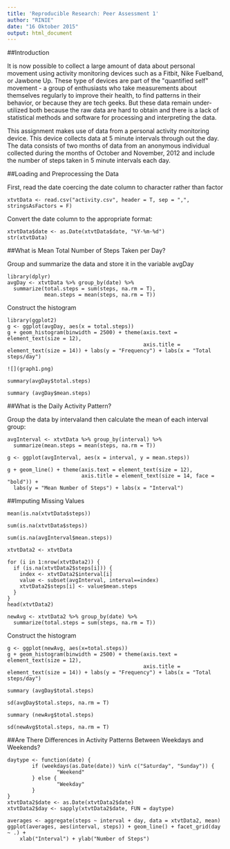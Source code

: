 ```yaml
---
title: 'Reproducible Research: Peer Assessment 1'
author: "RINIE"
date: "16 Oktober 2015"
output: html_document
---
```


##Introduction

It is now possible to collect a large amount of data about personal movement using activity monitoring devices such as a Fitbit, Nike Fuelband, or Jawbone Up. These type of devices are part of the "quantified self" movement - a group of enthusiasts who take measurements about themselves regularly to improve their health, to find patterns in their behavior, or because they are tech geeks. But these data remain under-utilized both because the raw data are hard to obtain and there is a lack of statistical methods and software for processing and interpreting the data.

This assignment makes use of data from a personal activity monitoring device. This device collects data at 5 minute intervals through out the day. The data consists of two months of data from an anonymous individual collected during the months of October and November, 2012 and include the number of steps taken in 5 minute intervals each day.

##Loading and Preprocessing the Data

First, read the date coercing the date column to character rather than factor

```{r echo=TRUE}
xtvtData <- read.csv("activity.csv", header = T, sep = ",", stringsAsFactors = F)
```

Convert the date column to the appropriate format:

```{r echo=TRUE}
xtvtData$date <- as.Date(xtvtData$date, "%Y-%m-%d")
str(xtvtData)
```

##What is Mean Total Number of Steps Taken per Day?

Group and summarize the data and store it in the variable avgDay

```{r echo=TRUE}
library(dplyr)
avgDay <- xtvtData %>% group_by(date) %>%
  summarize(total.steps = sum(steps, na.rm = T), 
            mean.steps = mean(steps, na.rm = T))
```

Construct the histogram

```{r echo=TRUE}
library(ggplot2)
g <- ggplot(avgDay, aes(x = total.steps))
g + geom_histogram(binwidth = 2500) + theme(axis.text = element_text(size = 12),  
                                            axis.title = element_text(size = 14)) + labs(y = "Frequency") + labs(x = "Total steps/day")

![](graph1.png) 

summary(avgDay$total.steps)

summary (avgDay$mean.steps)
```

##What is the Daily Activity Pattern?

Group the data by intervaland then calculate the mean of each interval group:

```{r echo=TRUE}
avgInterval <- xtvtData %>% group_by(interval) %>%
  summarize(mean.steps = mean(steps, na.rm = T))

g <- ggplot(avgInterval, aes(x = interval, y = mean.steps))

g + geom_line() + theme(axis.text = element_text(size = 12), 
                        axis.title = element_text(size = 14, face = "bold")) + 
  labs(y = "Mean Number of Steps") + labs(x = "Interval")
```

##Imputing Missing Values

```{r echo=TRUE}
mean(is.na(xtvtData$steps))

sum(is.na(xtvtData$steps))

sum(is.na(avgInterval$mean.steps))

xtvtData2 <- xtvtData

for (i in 1:nrow(xtvtData2)) {
  if (is.na(xtvtData2$steps[i])) {
    index <- xtvtData2$interval[i]
    value <- subset(avgInterval, interval==index)
    xtvtData2$steps[i] <- value$mean.steps
  }
}
head(xtvtData2)

newAvg <- xtvtData2 %>% group_by(date) %>%
  summarize(total.steps = sum(steps, na.rm = T))
```

Construct the histogram

```{r echo=TRUE}
g <- ggplot(newAvg, aes(x=total.steps))
g + geom_histogram(binwidth = 2500) + theme(axis.text = element_text(size = 12),
                                            axis.title = element_text(size = 14)) + labs(y = "Frequency") + labs(x = "Total steps/day")

summary (avgDay$total.steps)

sd(avgDay$total.steps, na.rm = T)

summary (newAvg$total.steps)

sd(newAvg$total.steps, na.rm = T)
```

##Are There Differences in Activity Patterns Between Weekdays and Weekends?

```{r echo=TRUE}
daytype <- function(date) {
        if (weekdays(as.Date(date)) %in% c("Saturday", "Sunday")) {
                "Weekend"
        } else {
                "Weekday"
        }
}
xtvtData2$date <- as.Date(xtvtData2$date)
xtvtData2$day <- sapply(xtvtData2$date, FUN = daytype)

averages <- aggregate(steps ~ interval + day, data = xtvtData2, mean)
ggplot(averages, aes(interval, steps)) + geom_line() + facet_grid(day ~ .) + 
    xlab("Interval") + ylab("Number of Steps")
```
